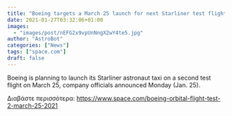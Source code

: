 ```yaml
---
title: "Boeing targets a March 25 launch for next Starliner test flight for NASA"
date: 2021-01-27T03:32:06+01:00
images:
  - "images/post/nEFG2x9vpUnNngX2wY4te5.jpg"
author: "AstroBot"
categories: ["News"]
tags: ["space.com"]
draft: false
---
```


Boeing is planning to launch its Starliner astronaut taxi on a second test flight on March 25, company officials announced Monday (Jan. 25). 

Διαβάστε περισσότερα: https://www.space.com/boeing-orbital-flight-test-2-march-25-2021
